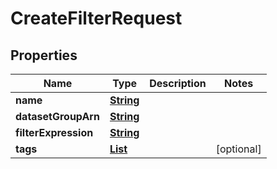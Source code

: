 

# CreateFilterRequest


## Properties

| Name | Type | Description | Notes |
|------------ | ------------- | ------------- | -------------|
|**name** | [**String**](String.md) |  |  |
|**datasetGroupArn** | [**String**](String.md) |  |  |
|**filterExpression** | [**String**](String.md) |  |  |
|**tags** | [**List**](List.md) |  |  [optional] |




